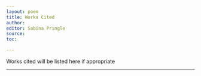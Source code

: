 ```yaml
---
layout: poem
title: Works Cited
author:
editor: Sabina Pringle
source:
toc:

---
```


Works cited will be listed here if appropriate

---
